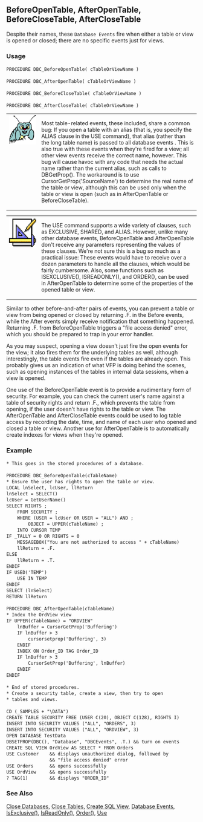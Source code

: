 ## BeforeOpenTable, AfterOpenTable, BeforeCloseTable, AfterCloseTable

Despite their names, these `Database Events` fire when either a table or view is opened or closed; there are no specific events just for views.

### Usage

```foxpro
PROCEDURE DBC_BeforeOpenTable( cTableOrViewName )

PROCEDURE DBC_AfterOpenTable( cTableOrViewName )

PROCEDURE DBC_BeforeCloseTable( cTableOrViewName )

PROCEDURE DBC_AfterCloseTable( cTableOrViewName )
```
<table>
<tr>
  <td width="17%" valign="top">
<img width="95" height="78" src="bug.gif">
  </td>
  <td width="83%">
  <p>Most table-related events, these included, share a common bug: If you open a table with an alias (that is, you specify the ALIAS clause in the USE command), that alias (rather than the long table name) is passed to all database events . This is also true with these events when they're fired for a view; all other view events receive the correct name, however. This bug will cause havoc with any code that needs the actual name rather than the current alias, such as calls to DBGetProp(). The workaround is to use CursorGetProp('SourceName') to determine the real name of the table or view, although this can be used only when the table or view is open (such as in AfterOpenTable or BeforeCloseTable).</p>
  </td>
 </tr>
</table>

<table>
<tr>
  <td width="17%" valign="top">
<img width="83" height="82" src="design.gif">
  </td>
  <td width="83%">
  <p>The USE command supports a wide variety of clauses, such as EXCLUSIVE, SHARED, and ALIAS. However, unlike many other database events, BeforeOpenTable and AfterOpenTable don't receive any parameters representing the values of these clauses. We're not sure this is a bug so much as a practical issue: These events would have to receive over a dozen parameters to handle all the clauses, which would be fairly cumbersome. Also, some functions such as ISEXCLUSIVE(), ISREADONLY(), and ORDER(), can be used in AfterOpenTable to determine some of the properties of the opened table or view.</p>
  </td>
 </tr>
</table>

Similar to other before-and-after pairs of events, you can prevent a table or view from being opened or closed by returning .F. in the Before events, while the After events simply receive notification that something happened. Returning .F. from BeforeOpenTable triggers a "file access denied" error, which you should be prepared to trap in your error handler.

As you may suspect, opening a view doesn't just fire the open events for the view; it also fires them for the underlying tables as well, although interestingly, the table events fire even if the tables are already open. This probably gives us an indication of what VFP is doing behind the scenes, such as opening instances of the tables in internal data sessions, when a view is opened.

One use of the BeforeOpenTable event is to provide a rudimentary form of security. For example, you can check the current user's name against a table of security rights and return .F., which prevents the table from opening, if the user doesn't have rights to the table or view. The AfterOpenTable and AfterCloseTable events could be used to log table access by recording the date, time, and name of each user who opened and closed a table or view. Another use for AfterOpenTable is to automatically create indexes for views when they're opened.

### Example

```foxpro
* This goes in the stored procedures of a database.

PROCEDURE DBC_BeforeOpenTable(cTableName)
* Ensure the user has rights to open the table or view.
LOCAL lnSelect, lcUser, llReturn
lnSelect = SELECT()
lcUser = GetUserName()
SELECT RIGHTS ;
    FROM SECURITY ;
    WHERE (USER = lcUser OR USER = "ALL") AND ;
        OBJECT = UPPER(cTableName) ;
    INTO CURSOR TEMP
IF _TALLY = 0 OR RIGHTS = 0
    MESSAGEBOX("You are not authorized to access " + cTableName)
    llReturn = .F.
ELSE
    llReturn = .T.
ENDIF
IF USED('TEMP')
    USE IN TEMP
ENDIF
SELECT (lnSelect)
RETURN llReturn

PROCEDURE DBC_AfterOpenTable(cTableName)
* Index the OrdView view
IF UPPER(cTableName) = "ORDVIEW"
    lnBuffer = CursorGetProp('Buffering')
    IF lnBuffer > 3
        cursorsetprop('Buffering', 3)
    ENDIF
    INDEX ON Order_ID TAG Order_ID
    IF lnBuffer > 3
        CursorSetProp('Buffering', lnBuffer)
    ENDIF
ENDIF

* End of stored procedures.
* Create a security table, create a view, then try to open
* tables and views.

CD (_SAMPLES + "\DATA")
CREATE TABLE SECURITY FREE (USER C(20), OBJECT C(128), RIGHTS I)
INSERT INTO SECURITY VALUES ("ALL", "ORDERS", 3)
INSERT INTO SECURITY VALUES ("ALL", "ORDVIEW", 3)
OPEN DATABASE TestData
DBSETPROP(DBC(), "Database", "DBCEvents", .T.) && turn on events
CREATE SQL VIEW OrdView AS SELECT * FROM Orders
USE Customer    && displays unauthorized dialog, followed by
                && "file access denied" error
USE Orders      && opens successfully
USE OrdView     && opens successfully
? TAG(1)        && displays "ORDER_ID"
```
### See Also

[Close Databases](s4g316.md), [Close Tables](s4g790.md), [Create SQL View](s4g353.md), [Database Events](s4g900.md), [IsExclusive()](s4g371.md), [IsReadOnly()](s4g371.md), [Order()](s4g093.md), [Use](s4g424.md)